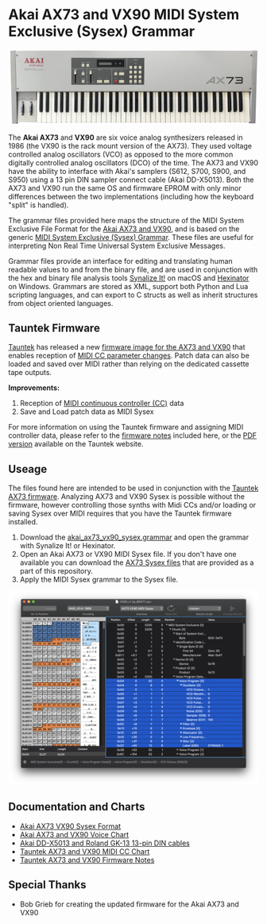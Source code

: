 # Akai AX73 and VX90 MIDI System Exclusive (Sysex) Grammar

![Akai AX73 screenshot](./images/ax73_transparent.png?raw=true)

The **Akai AX73** and **VX90** are six voice analog synthesizers released in 1986 (the VX90 is the rack mount version of the AX73). They used voltage controlled analog oscillators (VCO) as opposed to the more common digitally controlled analog oscillators (DCO) of the time. The AX73 and VX90 have the ability to interface with Akai's samplers (S612, S700, S900, and S950) using a 13 pin DIN sampler connect cable (Akai DD-X5013). Both the AX73 and VX90 run the same OS and firmware EPROM with only minor differences between the two implementations (including how the keyboard "split" is handled).

The grammar files provided here maps the structure of the MIDI System Exclusive File Format for the [Akai AX73 and VX90](https://en.wikipedia.org/wiki/Akai#AX_series_analog_synthesizers), and is based on the generic [MIDI System Exclusive (Sysex) Grammar](https://github.com/codemechanic/midi-sysex-grammar). These files are useful for interpreting Non Real Time Universal System Exclusive Messages.

Grammar files provide an interface for editing and translating human readable values to and from the binary file, and are used in conjunction with the hex and binary file analysis tools [Synalize It!](https://www.synalysis.net) on macOS and [Hexinator](https://hexinator.com) on Windows. Grammars are stored as XML, support both Python and Lua scripting languages, and can export to C structs as well as inherit structures from object oriented languages.

## Tauntek Firmware

[Tauntek](http://tauntek.com) has released a new [firmware image for the AX73 and VX90](http://www.tauntek.com/AX73.htm) that enables reception of [MIDI CC parameter changes](./docs/ax73_vx90_midi_cc.md). Patch data can also be loaded and saved over MIDI rather than relying on the dedicated cassette tape outputs.

**Improvements:**
1. Reception of [MIDI continuous controller (CC)](./docs/ax73_vx90_midi_cc.md) data
2. Save and Load patch data as MIDI Sysex

For more information on using the Tauntek firmware and assigning MIDI controller data, please refer to the [firmware notes](./docs/ax73_vx90_tauntek_notes.md) included here, or the [PDF version](http://www.tauntek.com/ax73ccmap.pdf) available on the Tauntek website.

## Useage

The files found here are intended to be used in conjunction with the [Tauntek AX73 firmware](http://www.tauntek.com/AX73.htm). Analyzing AX73 and VX90 Sysex is possible without the firmware, however controlling those synths with Midi CCs and/or loading or saving Sysex over MIDI requires that you have the Tauntek firmware installed.

1. Download the [akai_ax73_vx90_sysex.grammar](./grammar/ax73_vx90_sysex.grammar?raw=true) and open the grammar with Synalize It! or Hexinator.
2. Open an Akai AX73 or VX90 MIDI Sysex file. If you don't have one available you can download the [AX73 Sysex files](./sysex/factory/FactoryPatch_Wavetable.syx?raw=true) that are provided as a part of this repository.
3. Apply the MIDI Sysex grammar to the Sysex file.

![AX73 Sysex screenshot](./images/screenshot_1.png?raw=true)

## Documentation and Charts
* [Akai AX73 VX90 Sysex Format](./docs/ax73_vx90_sysex_format.md)
* [Akai AX73 and VX90 Voice Chart](./docs/ax73_vx90_voice_chart.md)
* [Akai DD-X5013 and Roland GK-13 13-pin DIN cables](./docs/ddx5013_and_gr15_din_cables.md)
* [Tauntek AX73 and VX90 MIDI CC Chart](./docs/ax73_vx90_midi_cc.md)
* [Tauntek AX73 and VX90 Firmware Notes](./docs/ax73_vx90_tauntek_notes.md)

## Special Thanks
* Bob Grieb for creating the updated firmware for the Akai AX73 and VX90
